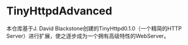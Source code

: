 # TinyHttpdAdvanced
本仓库基于J. David Blackstone创建的TinyHttpd0.1.0（一个精简的HTTP Server）进行扩展，使之逐步成为一个拥有高级特性的WebServer。
